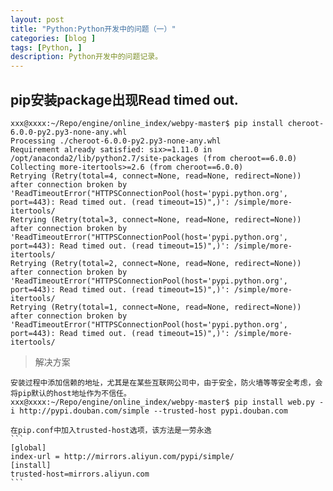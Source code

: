 ```yaml
---
layout: post
title: "Python:Python开发中的问题（一）"
categories: [blog ]
tags: [Python, ]
description: Python开发中的问题记录。
---
```


## pip安装package出现Read timed out.

    xxx@xxxx:~/Repo/engine/online_index/webpy-master$ pip install cheroot-6.0.0-py2.py3-none-any.whl 
    Processing ./cheroot-6.0.0-py2.py3-none-any.whl
    Requirement already satisfied: six>=1.11.0 in /opt/anaconda2/lib/python2.7/site-packages (from cheroot==6.0.0)
    Collecting more-itertools>=2.6 (from cheroot==6.0.0)
    Retrying (Retry(total=4, connect=None, read=None, redirect=None)) after connection broken by 'ReadTimeoutError("HTTPSConnectionPool(host='pypi.python.org', port=443): Read timed out. (read timeout=15)",)': /simple/more-itertools/
    Retrying (Retry(total=3, connect=None, read=None, redirect=None)) after connection broken by 'ReadTimeoutError("HTTPSConnectionPool(host='pypi.python.org', port=443): Read timed out. (read timeout=15)",)': /simple/more-itertools/
    Retrying (Retry(total=2, connect=None, read=None, redirect=None)) after connection broken by 'ReadTimeoutError("HTTPSConnectionPool(host='pypi.python.org', port=443): Read timed out. (read timeout=15)",)': /simple/more-itertools/
    Retrying (Retry(total=1, connect=None, read=None, redirect=None)) after connection broken by 'ReadTimeoutError("HTTPSConnectionPool(host='pypi.python.org', port=443): Read timed out. (read timeout=15)",)': /simple/more-itertools/

> 解决方案

	安装过程中添加信赖的地址，尤其是在某些互联网公司中，由于安全，防火墙等等安全考虑，会将pip默认的host地址作为不信任。
	xxx@xxxx:~/Repo/engine/online_index/webpy-master$ pip install web.py -i http://pypi.douban.com/simple --trusted-host pypi.douban.com

    在pip.conf中加入trusted-host选项，该方法是一劳永逸
    ```
    [global]
    index-url = http://mirrors.aliyun.com/pypi/simple/
    [install]
    trusted-host=mirrors.aliyun.com
    ```